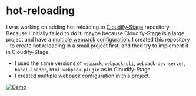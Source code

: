 # hot-reloading

I was working on adding hot reloading to [Cloudify-Stage](https://github.com/cloudify-cosmo/cloudify-stage) repository.
Because I initially failed to do it, maybe because Cloudify-Stage is a large project and have a [multiple webpack configuration](https://webpack.js.org/configuration/configuration-types/#exporting-multiple-configurations).
I created this repository - to create hot reloading in a small project first, and thed try to implement it in Cloudify-Stage.
* I used the same versions of `webpack`, `webpack-cli`, `webpack-dev-server`, `babel-loader`, `html-webpack-plugin` as in Cloudify-Stage.
* I created  [multiple webpack configuration](https://webpack.js.org/configuration/configuration-types/#exporting-multiple-configurations) in this project.

[![Demo](https://user-images.githubusercontent.com/17104212/142770058-f631f846-27fb-45a5-80b3-e830c3f60167.png)](https://vimeo.com/648290062 "Hot Reloading with Multiple Webpack Configuration")
